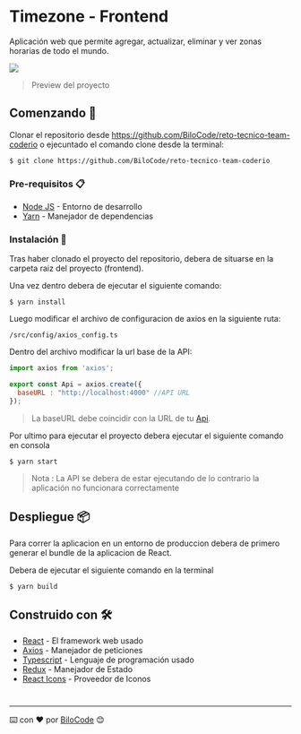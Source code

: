 # Timezone - Frontend

Aplicación web que permite agregar, actualizar, eliminar y ver zonas horarias de todo el mundo.

![](/public/preview.png?raw=true)

> Preview del proyecto

## Comenzando 🚀

Clonar el repositorio desde https://github.com/BiloCode/reto-tecnico-team-coderio o ejecuntado el comando clone desde la terminal:

````ssh
$ git clone https://github.com/BiloCode/reto-tecnico-team-coderio
````

### Pre-requisitos 📋

* [Node JS](https://nodejs.org/en/) - Entorno de desarrollo
* [Yarn](https://yarnpkg.com) - Manejador de dependencias

### Instalación 🔧

Tras haber clonado el proyecto del repositorio, debera de situarse en la carpeta raiz del proyecto (frontend).

Una vez dentro debera de ejecutar el siguiente comando:
```ssh
$ yarn install
```

Luego modificar el archivo de configuracion de axios en la siguiente ruta:

````
/src/config/axios_config.ts 
````

Dentro del archivo modificar la url base de la API:
````javascript
import axios from 'axios';

export const Api = axios.create({
  baseURL : "http://localhost:4000" //API URL
});
````

> La baseURL debe coincidir con la URL de tu [Api](https://github.com/BiloCode/reto-tecnico-team-coderio/tree/master/backend).

Por ultimo para ejecutar el proyecto debera ejecutar el siguiente comando en consola
````ssh
$ yarn start
````

> Nota : La API se debera de estar ejecutando de lo contrario la aplicación no funcionara correctamente

## Despliegue 📦

Para correr la aplicacion en un entorno de produccion debera de primero generar el bundle de la aplicacion de React.

Debera de ejecutar el siguiente comando en la terminal

````ssh
$ yarn build
````

## Construido con 🛠️

* [React](https://es.reactjs.org) - El framework web usado
* [Axios](https://github.com/axios/axios) - Manejador de peticiones
* [Typescript](https://www.typescriptlang.org) - Lenguaje de programación usado
* [Redux](https://es.redux.js.org) - Manejador de Estado
* [React Icons](https://react-icons.github.io/react-icons/) - Proveedor de Iconos

#

---
⌨️ con ❤️ por [BiloCode](https://github.com/BiloCode) 😊 
